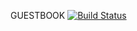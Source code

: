 GUESTBOOK
[![Build Status](https://travis-ci.org/honorhs/guest_book.svg?branch=develop)](https://travis-ci.org/honorhs/guest_book)
